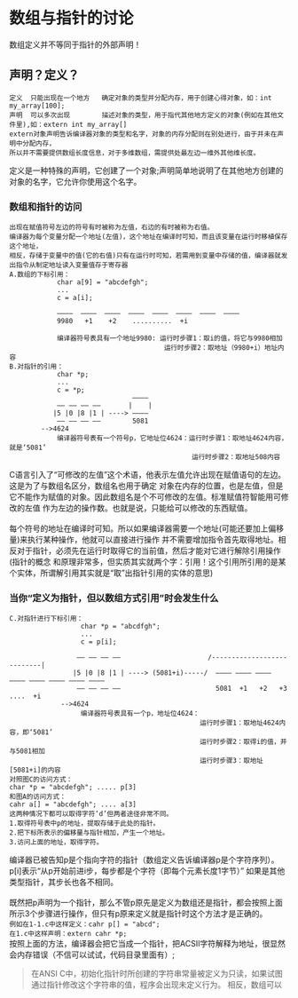 # 数组与指针的讨论

数组定义并不等同于指针的外部声明！
## 声明？定义？
    定义  只能出现在一个地方   确定对象的类型并分配内存，用于创建心得对象，如：int my_array[100];
    声明  可以多次出现        描述对象的类型，用于指代其他地方定义的对象(例如在其他文件里),如：extern int my_array[]
    extern对象声明告诉编译器对象的类型和名字，对象的内存分配则在别处进行，由于并未在声明中分配内存，
    所以并不需要提供数组长度信息，对于多维数组，需提供处最左边一维外其他维长度。
定义是一种特殊的声明，它创建了一个对象;声明简单地说明了在其他地方创建的对象的名字，它允许你使用这个名字。
### 数组和指针的访问
    出现在赋值符号左边的符号有时被称为左值，右边的有时被称为右值。
    编译器为每个变量分配一个地址(左值)，这个地址在编译时可知，而且该变量在运行时移植保存这个地址，
    相反，存储于变量中的值(它的右值)只有在运行时可知，若需用到变量中存储的值，编译器就发出指令从制定地址读入变量值存于寄存器
    A.数组的下标引用：
                char a[9] = "abcdefgh";
                ...
                c = a[i];
                
                ————  ————  ————  ————  ————  ————  ————  ————
                9980   +1    +2    ..........  +i 
                
                编译器符号表具有一个地址9980: 运行时步骤1：取i的值，将它与9980相加
                                           运行时步骤2：取地址（9980+i）地址内容
    B.对指针的引用：
                char *p;
                ...
                c = *p;
                                   ————
                —— —— —— ——       |    |
               |5 |0 |8 |1 | ----> ————
                —— —— —— ——        5081   
            -->4624
                编译器符号表有一个符号p，它地址位4624：运行时步骤1：取地址4624内容，就是‘5081’
                                                  运行时步骤2：取地址508内容
C语言引入了“可修改的左值”这个术语，他表示左值允许出现在赋值语句的左边。这是为了与数组名区分，数组名也用于确定
对象在内存的位置，也是左值，但是它不能作为赋值的对象。因此数组名是个不可修改的左值。标准赋值符智能用可修改的左值
作为左边的操作数。也就是说，只能给可以修改的东西赋值。<br/>
<br/>
  每个符号的地址在编译时可知。所以如果编译器需要一个地址(可能还要加上偏移量)来执行某种操作，他就可以直接进行操作
并不需要增加指令首先取得地址。相反对于指针，必须先在运行时取得它的当前值，然后才能对它进行解除引用操作(指针的概念
和原理非常多，但实质其实就两个字：引用！这个引用所引用的是某个实体，所谓解引用其实就是“取”出指针引用的实体的意思)
### 当你“定义为指针，但以数组方式引用”时会发生什么
    C.对指针进行下标引用：
                      char *p = "abcdfgh";
                      ...
                      c = p[i];
                      
                     —— —— —— ——                      /---------------------------|
                    |5 |0 |8 |1 | ----> (5081+i)-----/  ———— ———— ———— ———— ———— ———— ———— ————
                     —— —— —— ——                        5081  +1   +2   +3  ....  +i
                 -->4624
                      编译器符号表具有一个p，地址位4624：
                                                    运行时步骤1：取地址4624内容，即‘5081’
                                                    运行时步骤2：取得i的值，并与5081相加
                                                    运行时步骤3：取地址[5081+i]的内容
    对照图C的访问方式：
    char *p = "abcdefgh"; ..... p[3]
    和图A的访问方式：
    cahr a[] = "abcdefgh"; .... a[3]
    这两种情况下都可以取得字符‘d’但两者途径非常不同。
    1.取得符号表中p的地址，提取存储于此处的指针。
    2.把下标所表示的偏移量与指针相加，产生一个地址。
    3.访问上面的地址，取得字符。
编译器已被告知p是个指向字符的指针（数组定义告诉编译器p是个字符序列）。p[i]表示“从p开始前进i步，每步都是个字符（即每个元素长度1字节）”
如果是其他类型指针，其步长也各不相同。<br/>
<br/>
既然把p声明为一个指针，那么不管p原先是定义为数组还是指针，都会按照上面所示3个步骤进行操作，但只有p原来定义就是指针时这个方法才是正确的。<br/>
`例如在1-1.c中这样定义：cahr p[] = "abcd";`<br/>`在1.c中这样声明：extern cahr *p;`<br/>
按照上面的方法，编译器会把它当成一个指针，把ACSII字符解释为地址，很显然会内存错误（不信可以试试，代码目录里面有）;
>在ANSI C中，初始化指针时所创建的字符串常量被定义为只读，如果试图通过指针修改这个字符串的值，程序会出现未定义行为。
>相反，数组可以

